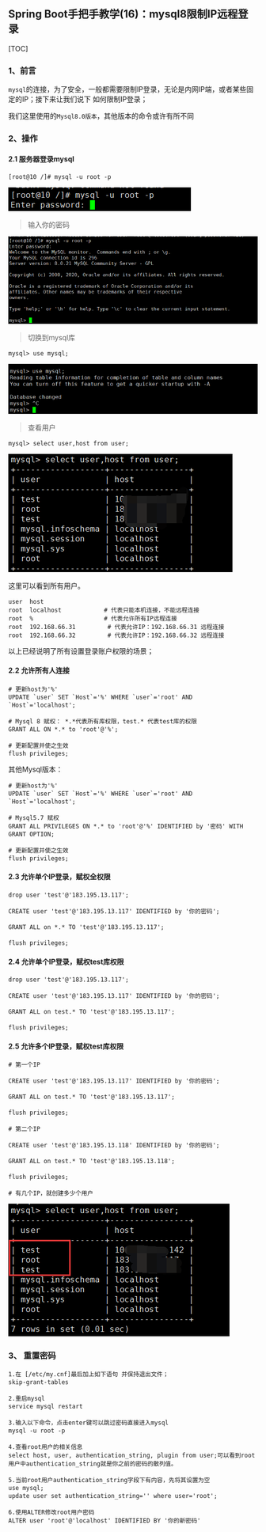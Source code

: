 ## Spring Boot手把手教学(16)：mysql8限制IP远程登录

[TOC]

### 1、前言

`mysql`的连接，为了安全，一般都需要限制IP登录，无论是内网IP端，或者某些固定的IP；接下来让我们说下 如何限制IP登录；

我们这里使用的`Mysql8.0版本`，其他版本的命令或许有所不同

### 2、操作

#### 2.1  服务器登录mysql

~~~shell
[root@10 /]# mysql -u root -p
~~~

![1596418580189](assets/1596418580189.png)

> 输入你的密码

![1596418719833](assets/1596418719833.png)

> 切换到mysql库

~~~shell
mysql> use mysql;
~~~

![1596418778440](assets/1596418778440.png)

> 查看用户

~~~shell
mysql> select user,host from user;
~~~

![1596418858553](assets/1596418858553.png)

这里可以看到所有用户。

~~~mysql
user  host
root  localhost  		   # 代表只能本机连接，不能远程连接
root  %         		   # 代表允许所有IP远程连接
root  192.168.66.31         # 代表允许IP：192.168.66.31 远程连接
root  192.168.66.32         # 代表允许IP：192.168.66.32 远程连接
~~~

以上已经说明了所有设置登录账户权限的场景；

#### 2.2 允许所有人连接

~~~mysql
# 更新host为'%'
UPDATE `user` SET `Host`='%' WHERE `user`='root' AND `Host`='localhost';

# Mysql 8 赋权： *.*代表所有库权限，test.* 代表test库的权限
GRANT ALL ON *.* to 'root'@'%';

# 更新配置并使之生效
flush privileges;
~~~

其他Mysql版本：

~~~mysql
# 更新host为'%'
UPDATE `user` SET `Host`='%' WHERE `user`='root' AND `Host`='localhost';

# Mysql5.7 赋权
GRANT ALL PRIVILEGES ON *.* to 'root'@'%' IDENTIFIED by '密码' WITH GRANT OPTION;

# 更新配置并使之生效
flush privileges;
~~~

#### 2.3 允许单个IP登录，赋权全权限

~~~mysql
drop user 'test'@'183.195.13.117';

CREATE user 'test'@'183.195.13.117' IDENTIFIED by '你的密码';

GRANT ALL on *.* TO 'test'@'183.195.13.117';

flush privileges;
~~~

#### 2.4 允许单个IP登录，赋权test库权限

~~~mysql
drop user 'test'@'183.195.13.117';

CREATE user 'test'@'183.195.13.117' IDENTIFIED by '你的密码';

GRANT ALL on test.* TO 'test'@'183.195.13.117';

flush privileges;
~~~

#### 2.5 允许多个IP登录，赋权test库权限

~~~mysql
# 第一个IP

CREATE user 'test'@'183.195.13.117' IDENTIFIED by '你的密码';

GRANT ALL on test.* TO 'test'@'183.195.13.117';

flush privileges;

# 第二个IP

CREATE user 'test'@'183.195.13.118' IDENTIFIED by '你的密码';

GRANT ALL on test.* TO 'test'@'183.195.13.118';

flush privileges;

# 有几个IP，就创建多少个用户

~~~

![1596455617531](assets/1596455617531.png)

### 3、 重置密码

~~~mysql
1.在 [/etc/my.cnf]最后加上如下语句 并保持退出文件；
skip-grant-tables

2.重启mysql
service mysql restart

3.输入以下命令，点击enter键可以跳过密码直接进入mysql
mysql -u root -p

4.查看root用户的相关信息
select host, user, authentication_string, plugin from user;可以看到root用户中authentication_string就是你之前的密码的散列值。

5.当前root用户authentication_string字段下有内容，先将其设置为空
use mysql;
update user set authentication_string='' where user='root';

6.使用ALTER修改root用户密码
ALTER user 'root'@'localhost' IDENTIFIED BY '你的新密码'
~~~
